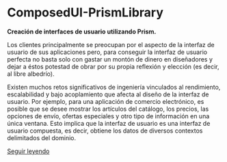 # ComposedUI-PrismLibrary
<b>Creación de interfaces de usuario utilizando Prism.</b>

Los clientes principalmente se preocupan por el aspecto de la interfaz de usuario de sus aplicaciones pero, para conseguir la interfaz de usuario perfecta no basta solo con gastar un montón de dinero en diseñadores y dejar a éstos potestad de obrar por su propia reflexión y elección (es decir, al libre albedrío).

Existen muchos retos significativos de ingeniería vinculados al rendimiento, escalabilidad y bajo acoplamiento que afecta al diseño de la interfaz de usuario. Por ejemplo, para una aplicación de comercio electrónico, es posible que se desee mostrar los artículos del catálogo, los precios, las opciones de envío, ofertas especiales y otro tipo de información en una única ventana. Esto implica que la interfaz de usuario es una interfaz de usuario compuesta, es decir, obtiene los datos de diversos contextos delimitados del dominio.

[Seguir leyendo](http://bit.ly/1KBqZuB)
